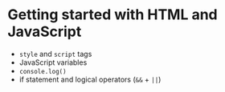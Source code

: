 # Getting started with HTML and JavaScript

  - `style` and `script` tags
  - JavaScript variables
  - `console.log()`
  - if statement and logical operators (`&&` + `||`)